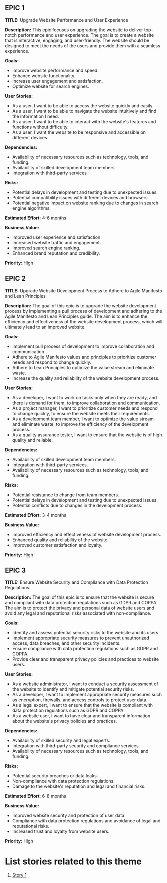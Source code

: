 ## EPIC 1

**TITLE:** Upgrade Website Performance and User Experience

**Description:** This epic focuses on upgrading the website to deliver top-notch performance and user experience. The goal is to create a website that is interactive, engaging, and user-friendly. The website should be designed to meet the needs of the users and provide them with a seamless experience.

**Goals:**
* Improve website performance and speed.
* Enhance website functionality.
* Increase user engagement and satisfaction.
* Optimize website for search engines.

**User Stories:**
* As a user, I want to be able to access the website quickly and easily.
* As a user, I want to be able to navigate the website intuitively and find the information I need.
* As a user, I want to be able to interact with the website's features and functions without difficulty.
* As a user, I want the website to be responsive and accessible on different devices.

**Dependencies:**
* Availability of necessary resources such as technology, tools, and funding.
* Availability of skilled development team members
* Integration with third-party services

**Risks:**
* Potential delays in development and testing due to unexpected issues.
* Potential compatibility issues with different devices and browsers.
* Potential negative impact on website ranking due to changes in search engine algorithms.

**Estimated Effort:** 4-6 months

**Business Value:**
* Improved user experience and satisfaction.
* Increased website traffic and engagement.
* Improved search engine ranking.
* Enhanced brand reputation and credibility.

**Priority:** High


## EPIC 2

**TITLE:** Upgrade Website Development Process to Adhere to Agile Manifesto and Lean Principles

**Description:** The goal of this epic is to upgrade the website development process by implementing a pull process of development and adhering to the Agile Manifesto and Lean Principles guide. The aim is to enhance the efficiency and effectiveness of the website development process, which will ultimately lead to an improved website.

**Goals:**
* Implement pull process of development to improve collaboration and communication.
* Adhere to Agile Manifesto values and principles to prioritize customer needs and respond to change quickly.
* Adhere to Lean Principles to optimize the value stream and eliminate waste.
* Increase the quality and reliability of the website development process.

**User Stories:**
* As a developer, I want to work on tasks only when they are ready, and there is demand for them, to improve collaboration and communication.
* As a project manager, I want to prioritize customer needs and respond to change quickly, to ensure the website meets their requirements.
* As a development team member, I want to optimize the value stream and eliminate waste, to improve the efficiency of the development process.
* As a quality assurance tester, I want to ensure that the website is of high quality and reliable.

**Dependencies:**
* Availability of skilled development team members.
* Integration with third-party services.
* Availability of necessary resources such as technology, tools, and funding.

**Risks:**
* Potential resistance to change from team members.
* Potential delays in development and testing due to unexpected issues.
* Potential conflicts due to changes in the development process.

**Estimated Effort:** 3-4 months

**Business Value:**
* Improved efficiency and effectiveness of website development process.
* Enhanced quality and reliability of the website.
* Improved customer satisfaction and loyalty.

**Priority:** High


## EPIC 3

**TITLE:** Ensure Website Security and Compliance with Data Protection Regulations.

**Description:** The goal of this epic is to ensure that the website is secure and compliant with data protection regulations such as GDPR and COPPA. The aim is to protect the privacy and personal data of website users and avoid any legal and reputational risks associated with non-compliance.

**Goals:**
* Identify and assess potential security risks to the website and its users.
* Implement appropriate security measures to prevent unauthorized access, data breaches, and other security incidents.
* Ensure compliance with data protection regulations such as GDPR and COPPA.
* Provide clear and transparent privacy policies and practices to website users.

**User Stories:**
* As a website administrator, I want to conduct a security assessment of the website to identify and mitigate potential security risks.
* As a developer, I want to implement appropriate security measures such as encryption, firewalls, and access controls to protect user data.
* As a legal expert, I want to ensure that the website is compliant with data protection regulations such as GDPR and COPPA.
* As a website user, I want to have clear and transparent information about the website's privacy policies and practices.

**Dependencies:**
* Availability of skilled security and legal experts.
* Integration with third-party security and compliance services.
* Availability of necessary resources such as technology, tools, and funding.

**Risks:**
* Potential security breaches or data leaks.
* Non-compliance with data protection regulations.
* Damage to the website's reputation and legal and financial risks.

**Estimated Effort:** 6-8 months

**Business Value:**
* Improved website security and protection of user data.
* Compliance with data protection regulations and avoidance of legal and reputational risks.
* Increased trust and loyalty from website users.

**Priority:** High






# List stories related to this theme
1. [Story 1](documentation/templates/theme/initiatives/epics/stories/story_template.md)